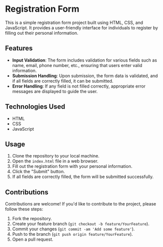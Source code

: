 # Registration Form

This is a simple registration form project built using HTML, CSS, and JavaScript. It provides a user-friendly interface for individuals to register by filling out their personal information.

## Features

- **Input Validation**: The form includes validation for various fields such as name, email, phone number, etc., ensuring that users enter valid information.
- **Submission Handling**: Upon submission, the form data is validated, and if all fields are correctly filled, it can be submitted.
- **Error Handling**: If any field is not filled correctly, appropriate error messages are displayed to guide the user.

## Technologies Used

- HTML
- CSS
- JavaScript

## Usage

1. Clone the repository to your local machine.
2. Open the `index.html` file in a web browser.
3. Fill out the registration form with your personal information.
4. Click the "Submit" button.
5. If all fields are correctly filled, the form will be submitted successfully.

## Contributions

Contributions are welcome! If you'd like to contribute to the project, please follow these steps:

1. Fork the repository.
2. Create your feature branch (`git checkout -b feature/YourFeature`).
3. Commit your changes (`git commit -am 'Add some feature'`).
4. Push to the branch (`git push origin feature/YourFeature`).
5. Open a pull request.
